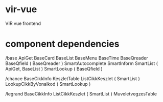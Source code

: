 # vir-vue
VIR vue frontend

# component dependencies

/base
ApiGet
BaseCard
BaseList
BaseMenu
BaseTime
BaseQreader
BaseQfield            ( BaseQreader )
SmartAutocomplete
SmartInform
SmartList             ( ApiGet, BaseList )
SmartLookup           ( BaseQfield )

/chance
BaseCikkInfo
KeszletTable
ListCikkKeszlet       ( SmartList )
LookupCikkByVonalkod  ( SmartLookup )

/legrand
BaseCikkInfo
ListCikkKeszlet       ( SmartList )
MuveletvegzesTable

